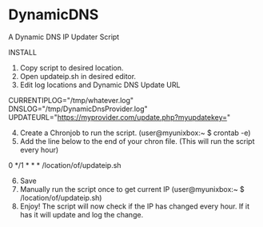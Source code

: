 # DynamicDNS
A Dynamic DNS IP Updater Script

INSTALL

1) Copy script to desired location.
2) Open updateip.sh in desired editor.
3) Edit log locations and Dynamic DNS Update URL

CURRENTIPLOG="/tmp/whatever.log"                                 
DNSLOG="/tmp/DynamicDnsProvider.log"
UPDATEURL="https://myprovider.com/update.php?myupdatekey="                            

4) Create a Chronjob to run the script. (user@myunixbox:~ $ crontab -e)
5) Add the line below to the end of your chron file. (This will run the script every hour)

0 */1 * * *  /location/of/updateip.sh 

6) Save
7) Manually run the script once to get current IP (user@myunixbox:~ $ /location/of/updateip.sh)
9) Enjoy!  The script will now check if the IP has changed every hour. If it has it will update and log the change.


